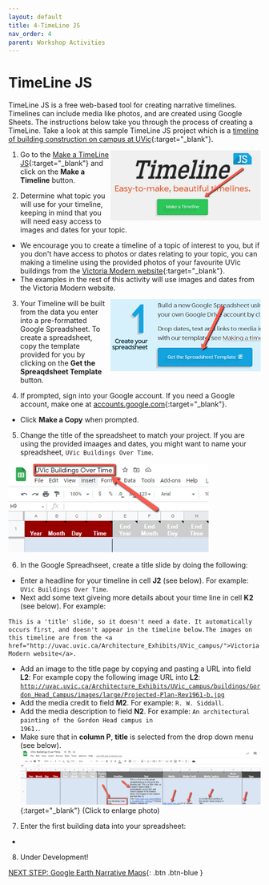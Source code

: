 ```yaml
---
layout: default
title: 4-TimeLine JS
nav_order: 4
parent: Workshop Activities
---
```

# TimeLine JS

TimeLine JS is a free web-based tool for creating narrative timelines. Timelines can include media like photos, and are created using Google Sheets. The instructions below take you through the process of creating a TimeLine. Take a look at this sample TimeLine JS project which is a [timeline of building construction on campus at UVic](https://bit.ly/2W5LvBO){:target="_blank"}.

1. <img src="images/timeline-make.png" style="float:right;width:300px;" alt="TimeLine JS Make Button">Go to the [Make a TimeLine JS](https://timeline.knightlab.com/){:target="_blank"} and click on the **Make a Timeline** button.

2. Determine what topic you will use for your timeline, keeping in mind that you will need easy access to images and dates for your topic.
- We encourage you to create a timeline of a topic of interest to you, but if you don't have access to photos or dates relating to your topic, you can making a timeline using the provided photos of your favourite UVic buildings from the [Victoria Modern website](http://uvac.uvic.ca/Architecture_Exhibits/UVic_campus/){:target="_blank"}. 
- The examples in the rest of this activity will use images and dates from the Victoria Modern website.

3. <img src="images/timeline-template.png" style="float:right;width:300px;" alt="Copy the Google Sheets template">Your Timeline will be built from the data you enter into a pre-formatted Google Spreadsheet. To create a spreadsheet, copy the template provided for you by clicking on the **Get the Spreaqdsheet Template** button. 

4. If prompted, sign into your Google account. If you need a Google account, make one at [accounts.google.com](https://accounts.google.com){:target="_blank"}. 
- Click **Make a Copy** when prompted.

5. Change the title of the spreadsheet to match your project. If you are using the provided imaages and dates, you might want to name your spreadsheet, <code>UVic Buildings Over Time</code>.
<img src="images/timeline-change-title.png" style="width:400px;" alt="Change Timeline spreadsheet title">

6. In the Google Spreadhseet, create a title slide by doing the following:
- Enter a headline for your timeline in cell **J2** (see below). For example: <code>UVic Buildings Over Time</code>.
- Next add some text giveing more details about your time line in cell **K2** (see below). For example: 
```
This is a 'title' slide, so it doesn't need a date. It automatically occurs first, and doesn't appear in the timeline below.The images on this timeline are from the <a href="http://uvac.uvic.ca/Architecture_Exhibits/UVic_campus/">Victoria Modern website</a>.
```
- Add an image to the title page by copying and pasting a URL into field **L2**: For example copy the following image URL into **L2**: <code>http://uvac.uvic.ca/Architecture_Exhibits/UVic_campus/buildings/Gordon_Head_Campus/images/large/Projected-Plan-Rev1961-b.jpg</code>
- Add the media credit to field **M2**. For example: <code>R. W. Siddall</code>.
- Add the media description to field **N2**. For example: <code>An architectural painting of the Gordon Head campus in 1961.</code>.
- Make sure that in **column P**, **title** is selected from the drop down menu (see below).
[<img src="images/timeline-title-slide.png" alt="Add title slide">](images/timeline-title-slide.png){:target="_blank"} (Click to enlarge photo)<br>

7. Enter the first building data into your spreadsheet:
- 

8. Under Development!<br>

[NEXT STEP: Google Earth Narrative Maps](google-narrative-maps.html){: .btn .btn-blue }
